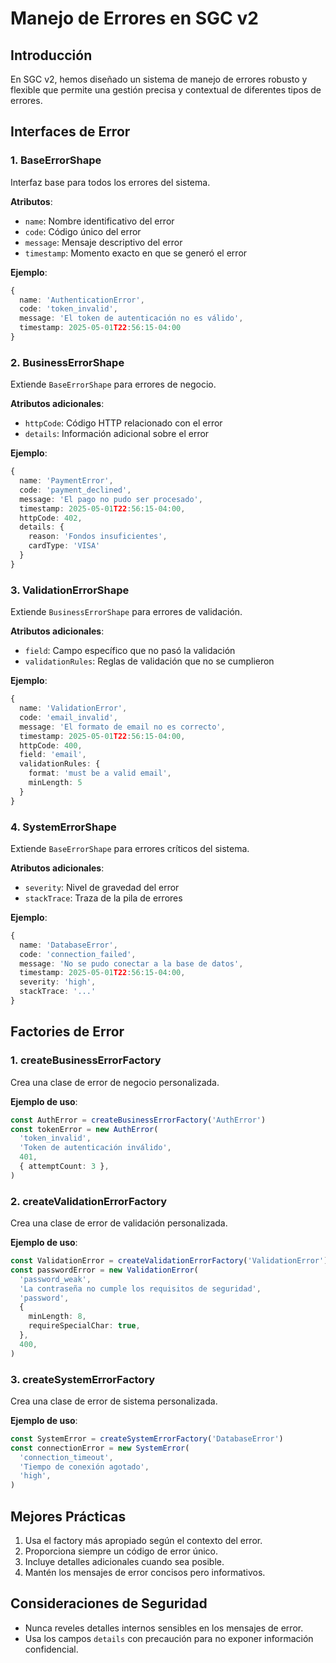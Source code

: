 # Manejo de Errores en SGC v2

## Introducción

En SGC v2, hemos diseñado un sistema de manejo de errores robusto y flexible que permite una gestión precisa y contextual de diferentes tipos de errores.

## Interfaces de Error

### 1. BaseErrorShape

Interfaz base para todos los errores del sistema.

**Atributos**:

- `name`: Nombre identificativo del error
- `code`: Código único del error
- `message`: Mensaje descriptivo del error
- `timestamp`: Momento exacto en que se generó el error

**Ejemplo**:

```typescript
{
  name: 'AuthenticationError',
  code: 'token_invalid',
  message: 'El token de autenticación no es válido',
  timestamp: 2025-05-01T22:56:15-04:00
}
```

### 2. BusinessErrorShape

Extiende `BaseErrorShape` para errores de negocio.

**Atributos adicionales**:

- `httpCode`: Código HTTP relacionado con el error
- `details`: Información adicional sobre el error

**Ejemplo**:

```typescript
{
  name: 'PaymentError',
  code: 'payment_declined',
  message: 'El pago no pudo ser procesado',
  timestamp: 2025-05-01T22:56:15-04:00,
  httpCode: 402,
  details: {
    reason: 'Fondos insuficientes',
    cardType: 'VISA'
  }
}
```

### 3. ValidationErrorShape

Extiende `BusinessErrorShape` para errores de validación.

**Atributos adicionales**:

- `field`: Campo específico que no pasó la validación
- `validationRules`: Reglas de validación que no se cumplieron

**Ejemplo**:

```typescript
{
  name: 'ValidationError',
  code: 'email_invalid',
  message: 'El formato de email no es correcto',
  timestamp: 2025-05-01T22:56:15-04:00,
  httpCode: 400,
  field: 'email',
  validationRules: {
    format: 'must be a valid email',
    minLength: 5
  }
}
```

### 4. SystemErrorShape

Extiende `BaseErrorShape` para errores críticos del sistema.

**Atributos adicionales**:

- `severity`: Nivel de gravedad del error
- `stackTrace`: Traza de la pila de errores

**Ejemplo**:

```typescript
{
  name: 'DatabaseError',
  code: 'connection_failed',
  message: 'No se pudo conectar a la base de datos',
  timestamp: 2025-05-01T22:56:15-04:00,
  severity: 'high',
  stackTrace: '...'
}
```

## Factories de Error

### 1. createBusinessErrorFactory

Crea una clase de error de negocio personalizada.

**Ejemplo de uso**:

```typescript
const AuthError = createBusinessErrorFactory('AuthError')
const tokenError = new AuthError(
  'token_invalid',
  'Token de autenticación inválido',
  401,
  { attemptCount: 3 },
)
```

### 2. createValidationErrorFactory

Crea una clase de error de validación personalizada.

**Ejemplo de uso**:

```typescript
const ValidationError = createValidationErrorFactory('ValidationError')
const passwordError = new ValidationError(
  'password_weak',
  'La contraseña no cumple los requisitos de seguridad',
  'password',
  {
    minLength: 8,
    requireSpecialChar: true,
  },
  400,
)
```

### 3. createSystemErrorFactory

Crea una clase de error de sistema personalizada.

**Ejemplo de uso**:

```typescript
const SystemError = createSystemErrorFactory('DatabaseError')
const connectionError = new SystemError(
  'connection_timeout',
  'Tiempo de conexión agotado',
  'high',
)
```

## Mejores Prácticas

1. Usa el factory más apropiado según el contexto del error.
2. Proporciona siempre un código de error único.
3. Incluye detalles adicionales cuando sea posible.
4. Mantén los mensajes de error concisos pero informativos.

## Consideraciones de Seguridad

- Nunca reveles detalles internos sensibles en los mensajes de error.
- Usa los campos `details` con precaución para no exponer información confidencial.
